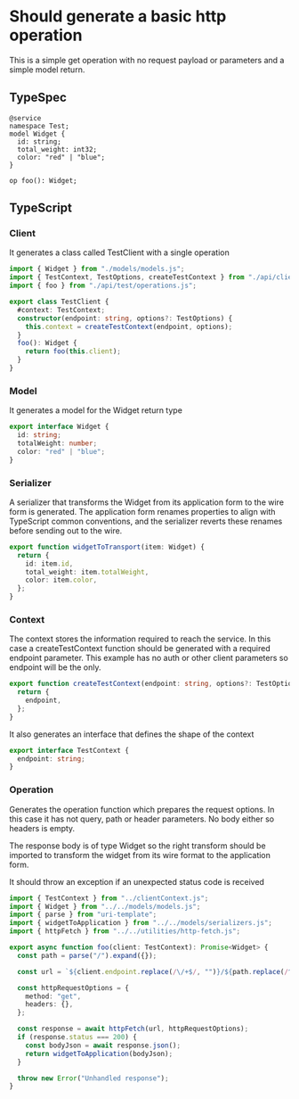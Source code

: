 # Should generate a basic http operation

This is a simple get operation with no request payload or parameters and a simple model return.

## TypeSpec

```tsp
@service
namespace Test;
model Widget {
  id: string;
  total_weight: int32;
  color: "red" | "blue";
}

op foo(): Widget;
```

## TypeScript

### Client

It generates a class called TestClient with a single operation

```ts src/client.ts
import { Widget } from "./models/models.js";
import { TestContext, TestOptions, createTestContext } from "./api/clientContext.js";
import { foo } from "./api/test/operations.js";

export class TestClient {
  #context: TestContext;
  constructor(endpoint: string, options?: TestOptions) {
    this.context = createTestContext(endpoint, options);
  }
  foo(): Widget {
    return foo(this.client);
  }
}
```

### Model

It generates a model for the Widget return type

```ts src/models/models.ts interface Widget
export interface Widget {
  id: string;
  totalWeight: number;
  color: "red" | "blue";
}
```

### Serializer

A serializer that transforms the Widget from its application form to the wire form is generated. The application form renames properties to align with TypeScript common conventions, and the serializer reverts these renames before sending out to the wire.

```ts src/models/serializers.ts function widgetToTransport
export function widgetToTransport(item: Widget) {
  return {
    id: item.id,
    total_weight: item.totalWeight,
    color: item.color,
  };
}
```

### Context

The context stores the information required to reach the service. In this case a createTestContext function should be generated with a required endpoint parameter. This example has no auth or other client parameters so endpoint will be the only.

```ts src/api/clientContext.ts function createTestContext
export function createTestContext(endpoint: string, options?: TestOptions): TestContext {
  return {
    endpoint,
  };
}
```

It also generates an interface that defines the shape of the context

```ts src/api/clientContext.ts interface TestContext
export interface TestContext {
  endpoint: string;
}
```

### Operation

Generates the operation function which prepares the request options. In this case it has not query, path or header parameters. No body either so headers is empty.

The response body is of type Widget so the right transform should be imported to transform the widget from its wire format to the application form.

It should throw an exception if an unexpected status code is received

```ts src/api/test/operations.ts
import { TestContext } from "../clientContext.js";
import { Widget } from "../../models/models.js";
import { parse } from "uri-template";
import { widgetToApplication } from "../../models/serializers.js";
import { httpFetch } from "../../utilities/http-fetch.js";

export async function foo(client: TestContext): Promise<Widget> {
  const path = parse("/").expand({});

  const url = `${client.endpoint.replace(/\/+$/, "")}/${path.replace(/^\/+/, "")}`;

  const httpRequestOptions = {
    method: "get",
    headers: {},
  };

  const response = await httpFetch(url, httpRequestOptions);
  if (response.status === 200) {
    const bodyJson = await response.json();
    return widgetToApplication(bodyJson);
  }

  throw new Error("Unhandled response");
}
```

